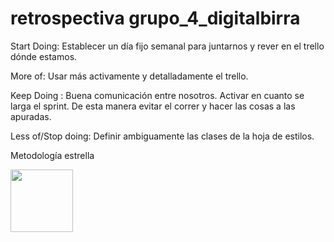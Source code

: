 # retrospectiva grupo_4_digitalbirra

Start Doing: Establecer un día fijo semanal para juntarnos y rever en el trello dónde estamos.

More of: Usar más activamente y detalladamente el trello.

Keep Doing : Buena comunicación entre nosotros. Activar en cuanto se larga el sprint. De esta manera evitar el correr y hacer las cosas a las apuradas.

Less of/Stop doing: Definir ambiguamente las clases de la hoja de estilos.


Metodología estrella

<img src="https://i.pinimg.com/736x/0e/fa/ec/0efaec4949765fbffd4ffbc61584dd02.jpg" style=" width:100px ; height:100px " />

